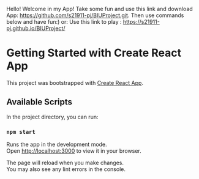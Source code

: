  Hello!
 Welcome in my App! Take some fun and use this link and download App: https://github.com/s21911-pj/BIUProject.git. Then use commands below and have fun:)
 or:
 Use this link to play : https://s21911-pj.github.io/BIUProject/

# Getting Started with Create React App

This project was bootstrapped with [Create React App](https://github.com/facebook/create-react-app).

## Available Scripts

In the project directory, you can run:

### `npm start`

Runs the app in the development mode.\
Open [http://localhost:3000](http://localhost:3000) to view it in your browser.

The page will reload when you make changes.\
You may also see any lint errors in the console.


